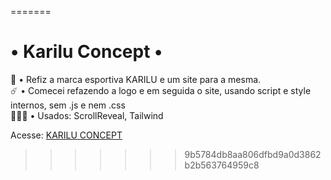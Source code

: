 =======
# • Karilu Concept •
👕 • Refiz a marca esportiva KARILU e um site para a mesma. <br>
☄️ • Comecei refazendo a logo e em seguida o site, usando script e style internos, sem .js e nem .css <br>
👨🏽‍💻 • Usados: ScrollReveal, Tailwind <br>

Acesse: <a href="https://karilu-concept.vercel.app/#">KARILU CONCEPT</a>
>>>>>>> 9b5784db8aa806dfbd9a0d3862b2b563764959c8
